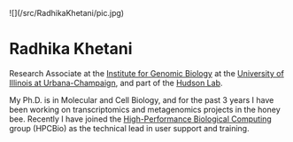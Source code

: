 <div class='right'> ![](/src/RadhikaKhetani/pic.jpg) </div>

# Radhika Khetani

Research Associate at the [Institute for Genomic Biology](http://www.igb.uiuc.edu/) at the [University of Illinois at Urbana-Champaign](http://www.uiuc.edu/), and part of the [Hudson Lab](http://stan.cropsci.uiuc.edu/people/index.php).

My Ph.D. is in Molecular and Cell Biology, and for the past 3 years I have been working on transcriptomics and metagenomics projects in the honey bee. Recently I have joined the [High-Performance Biological Computing](http://hpcbio.illinois.edu/) group (HPCBio) as the technical lead in user support and training. 

